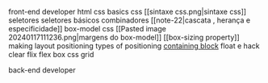 front-end developer
	html
	css
		basics css
			   [[sintaxe css.png|sintaxe css]]
			   seletores
				   seletores básicos
				   combinadores
			   [[note-22|cascata , herança e especificidade]]
		box-model css
				[[Pasted image 20240117111236.png|margens do box-model]]
				[[box-sizing property]]
		making layout
			 positioning
				 types of positioning
				 [containing block](https://developer.mozilla.org/en-US/docs/Web/CSS/Containing_block)
			 float e hack clear flix 
			 flex box
			 css grid
	  	 
back-end developer